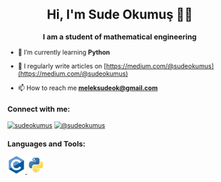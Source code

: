 <h1 align="center">Hi, I'm Sude Okumuş 👋🏻</h1>
<h3 align="center">I am a student of mathematical engineering</h3>

- 🌱 I’m currently learning **Python**

- 📝 I regularly write articles on [https://medium.com/@sudeokumus](https://medium.com/@sudeokumus)

- 📫 How to reach me **meleksudeok@gmail.com**

<h3 align="left">Connect with me:</h3>
<p align="left">
<a href="https://linkedin.com/in/sudeokumus" target="blank"><img align="center" src="https://raw.githubusercontent.com/rahuldkjain/github-profile-readme-generator/master/src/images/icons/Social/linked-in-alt.svg" alt="sudeokumus" height="30" width="40" /></a>
<a href="https://medium.com/@sudeokumus" target="blank"><img align="center" src="https://raw.githubusercontent.com/rahuldkjain/github-profile-readme-generator/master/src/images/icons/Social/medium.svg" alt="@sudeokumus" height="30" width="40" /></a>
</p>

<h3 align="left">Languages and Tools:</h3>
<p align="left"> <a href="https://www.cprogramming.com/" target="_blank" rel="noreferrer"> <img src="https://raw.githubusercontent.com/devicons/devicon/master/icons/c/c-original.svg" alt="c" width="40" height="40"/> </a> <a href="https://www.python.org" target="_blank" rel="noreferrer"> <img src="https://raw.githubusercontent.com/devicons/devicon/master/icons/python/python-original.svg" alt="python" width="40" height="40"/> </a> </p>
